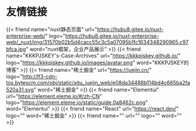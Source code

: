 # 友情链接


{{< friend name="nuxt静态页面" url="https://hubu8.gitee.io/nuxt-enterprise-web/" logo="https://hubu8.gitee.io/nuxt-enterprise-web/_nuxt/img/31570b02b5d4cacc55c3c5a07095b1fc1634348290965.c97bfca.jpg" word="nuxt框架，企业产品展示" >}}
{{< friend name="KKKPJSKEY's-Case-Archives" url="https://kkkpjskey.github.io/" logo="https://kkkpjskey.github.io/images/avatar.png" word="KKKPJSKEY的博客" >}}
{{< friend name="稀土掘金" url="https://juejin.cn/" logo="http://lf3-cdn-tos.bytescm.com/obj/static/xitu_juejin_web/e08da34488b114bd4c665ba2fa520a31.svg" word="稀土掘金" >}}
{{< friend name="Elementui" url="https://element.eleme.io/#/zh-CN" logo="https://element.eleme.io/static/guide.0a8462c.png" word="Elementui" >}}
{{< friend name="React" url="https://react.dev/" logo="" word="稀土掘金" >}}
{{< friend name="" url="" logo="" word="" >}}

